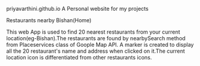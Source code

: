 priyavarthini.github.io
A Personal website for my projects

Restaurants nearby Bishan(Home)

This web App is used to find 20 nearest restaurants from your current location(eg-Bishan).The restaurants are found by nearbySearch method from Placeservices class of Goople Map API. A marker is created to display all the 20 restaurant's name and address when clicked on it.The current location icon is differentiated from other restaurants icons.

